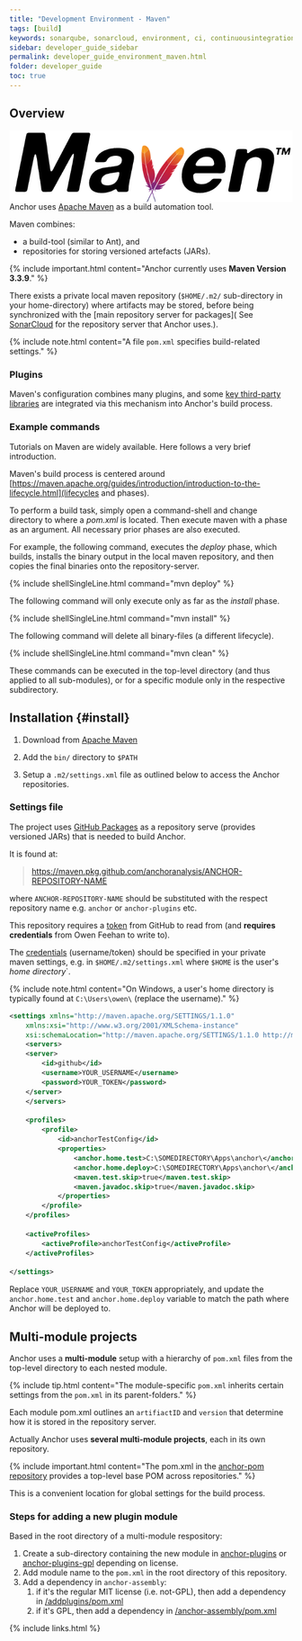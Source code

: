 ```yaml
---
title: "Development Environment - Maven"
tags: [build]
keywords: sonarqube, sonarcloud, environment, ci, continuousintegration
sidebar: developer_guide_sidebar
permalink: developer_guide_environment_maven.html
folder: developer_guide
toc: true
---
```


## Overview

<img src="/images/developer_guide/maven.svg" alt="Apache Maven logo" style="float: right;"/>

Anchor uses [Apache Maven](https://maven.apache.org/) as a build automation tool.

Maven combines:
- a build-tool (similar to Ant), and
- repositories for storing versioned artefacts (JARs).

{% include important.html content="Anchor currently uses **Maven Version 3.3.9**." %}

There exists a private local maven repository (`$HOME/.m2/` sub-directory in your home-directory) where artifacts may be stored, before being synchronized with the [main repository server for packages](
See [SonarCloud](/developer_guide_environment_sonarcloud.html) for the repository server that Anchor uses.).

{% include note.html content="A file `pom.xml` specifies build-related settings." %}

### Plugins

Maven's configuration combines many plugins, and some [key third-party libraries](/developer_guide_environment_key_libraries.html#maven-plugins) are integrated
via this mechanism into Anchor's build process.

### Example commands

Tutorials on Maven are widely available. Here follows a very brief introduction.

Maven's build process is centered around [https://maven.apache.org/guides/introduction/introduction-to-the-lifecycle.html](lifecycles and phases).

To perform a build task, simply open a command-shell and change directory to where a *pom.xml* is located. Then execute maven with a phase as an argument. All necessary prior phases are also executed.

For example, the following command, executes the *deploy* phase, which builds, installs the binary output in the local maven repository, and then copies the final binaries onto the repository-server.

{% include shellSingleLine.html
command="mvn deploy" %}

The following command will only execute only as far as the *install* phase.

{% include shellSingleLine.html
command="mvn install" %}

The following command will delete all binary-files (a different lifecycle).

{% include shellSingleLine.html
command="mvn clean" %}

These commands can be executed in the top-level directory (and thus applied to all sub-modules), or for a specific module only in the respective subdirectory.


## Installation {#install}

1. Download from [Apache Maven](https://maven.apache.org/)

2. Add the `bin/` directory to `$PATH`

3. Setup a `.m2/settings.xml` file as outlined below to access the Anchor repositories.


### Settings file

The project uses [GitHub Packages](https://github.com/features/packages) as a repository serve (provides versioned JARs) that is needed to build Anchor.

It is found at:
> https://maven.pkg.github.com/anchoranalysis/ANCHOR-REPOSITORY-NAME

where `ANCHOR-REPOSITORY-NAME` should be substituted with the respect repository name e.g. `anchor` or `anchor-plugins` etc.

This repository requires a [token](https://docs.github.com/en/free-pro-team@latest/packages/guides/configuring-apache-maven-for-use-with-github-packages) from GitHub to read from (and **requires credentials** from Owen Feehan to write to).

The [credentials](https://docs.github.com/en/free-pro-team@latest/packages/guides/configuring-apache-maven-for-use-with-github-packages) (username/token) should be specified in your private maven settings, e.g. in `$HOME/.m2/settings.xml` where `$HOME` is the user's *home directory*`.

{% include note.html content="On Windows, a user's home directory is typically found at `C:\Users\owen\` (replace the username)." %}

```xml
<settings xmlns="http://maven.apache.org/SETTINGS/1.1.0"
    xmlns:xsi="http://www.w3.org/2001/XMLSchema-instance"
    xsi:schemaLocation="http://maven.apache.org/SETTINGS/1.1.0 http://maven.apache.org/xsd/settings-1.1.0.xsd">
    <servers>
    <server>
        <id>github</id>
        <username>YOUR_USERNAME</username>
        <password>YOUR_TOKEN</password>
    </server>  
    </servers>

    <profiles>
        <profile>
            <id>anchorTestConfig</id>
            <properties>
                <anchor.home.test>C:\SOMEDIRECTORY\Apps\anchor\</anchor.home.test>
                <anchor.home.deploy>C:\SOMEDIRECTORY\Apps\anchor\</anchor.home.deploy>
                <maven.test.skip>true</maven.test.skip>
                <maven.javadoc.skip>true</maven.javadoc.skip>
            </properties>
        </profile>
    </profiles>

    <activeProfiles>
        <activeProfile>anchorTestConfig</activeProfile>
    </activeProfiles>

</settings>
```

Replace `YOUR_USERNAME` and `YOUR_TOKEN` appropriately, and update the `anchor.home.test` and `anchor.home.deploy` variable to match the path where Anchor will be deployed to.

## Multi-module projects

Anchor uses a **multi-module** setup with a hierarchy of `pom.xml` files from the top-level directory to each nested module.

{% include tip.html content="The module-specific `pom.xml` inherits certain settings from the `pom.xml` in its parent-folders." %}

Each module pom.xml outlines an `artifiactID` and `version` that determine how it is stored in the repository server.

Actually Anchor uses **several multi-module projects**, each in its own repository. 

{% include important.html content="The pom.xml in the [anchor-pom repository](https://github.com/anchoranalysis/anchor-pom) provides a top-level base POM across repositories." %}

This is a convenient location for global settings for the build process.

### Steps for adding a new plugin module

Based in the root directory of a multi-module respository:

1. Create a sub-directory containing the new module in [anchor-plugins](https://github.com/anchoranalysis/anchor-plugins) or [anchor-plugins-gpl](https://github.com/anchoranalysis/anchor-plugins-gpl) depending on license.
2. Add module name to the `pom.xml` in the root directory of this repository.
3. Add a dependency in `anchor-assembly`:
    1. if it's the regular MIT license (i.e. not-GPL), then add a dependency in [/addplugins/pom.xml](https://github.com/anchoranalysis/anchor-assembly/blob/master/addplugins/pom.xml) 
    2. if it's GPL, then add a dependency in [/anchor-assembly/pom.xml](https://github.com/anchoranalysis/anchor-assembly/blob/master/anchor/pom.xml)

{% include links.html %}